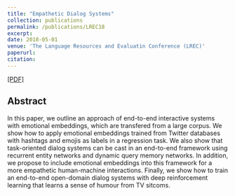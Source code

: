 ```yaml
---
title: "Empathetic Dialog Systems"
collection: publications
permalink: /publications/LREC18
excerpt: 
date: 2018-05-01
venue: 'The Language Resources and Evaluatin Conference (LREC)'
paperurl: 
citation: 
---
```

[[PDF]](http://lrec2018.lrec-conf.org/media/filer_public/2018/05/03/pascale_fungempathetic_dialog_systems.pdf)

## Abstract
In this paper, we outline an approach of end-to-end interactive systems with emotional embeddings, which are transfered from a large corpus. We show how to apply emotional embeddings trained from Twitter databases with hashtags and emojis as labels in a regression task. We also show that task-oriented dialog systems can be cast in an end-to-end framework using recurrent entity networks and dynamic query memory networks. In addition, we propose to include emotional embeddings into this framework for a more empathetic human-machine interactions. Finally, we show how to train an end-to-end open-domain dialog systems with deep reinforcement learning that learns a sense of humour from TV sitcoms.
